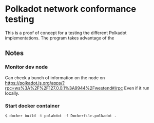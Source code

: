 # Polkadot network conformance testing

This is a proof of concept for a testing the different Polkadot implementations. The program takes advantage of the 

## Notes

### Monitor dev node

Can check a bunch of information on the node on https://polkadot.js.org/apps/?rpc=ws%3A%2F%2F127.0.0.1%3A9944%2Fwestend#/rpc
Even if it run locally.

### Start docker container

```
$ docker build -t polakdot -f Dockerfile.polkadot .
```